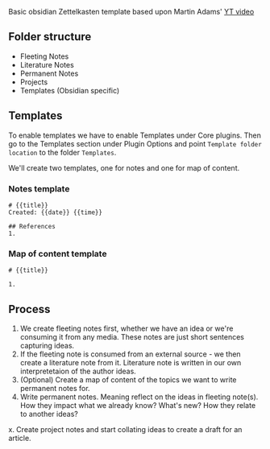 Basic obsidian Zettelkasten template based upon Martin Adams' [YT video](https://www.youtube.com/watch?v=ziE6UExsOrs)

## Folder structure

- Fleeting Notes
- Literature Notes
- Permanent Notes
- Projects
- Templates (Obsidian specific)

## Templates
To enable templates we have to enable Templates under Core plugins.
Then go to the Templates section under Plugin Options and point `Template folder location` to the folder `Templates`.

We'll create two templates, one for notes and one for map of content.

### Notes template
```
# {{title}}
Created: {{date}} {{time}}

## References
1. 
```

### Map of content template
```
# {{title}}

1.
```

## Process
1. We create fleeting notes first, whether we have an idea or we're consuming it from any media. These notes are just short sentences capturing ideas.
2. If the fleeting note is consumed from an external source - we then create a literature note from it. Literature note is written in our own interpretetaion of the author ideas.
3. (Optional) Create a map of content of the topics we want to write permanent notes for.
4. Write permanent notes. Meaning reflect on the ideas in fleeting note(s). How they impact what we already know? What's new? How they relate to another ideas?

x. Create project notes and start collating ideas to create a draft for an article.

